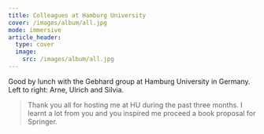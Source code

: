 ```yaml
---
title: Colleagues at Hamburg University
cover: /images/album/all.jpg
mode: immersive
article_header:
  type: cover
  image:
    src: /images/album/all.jpg
---
```

Good by lunch with the Gebhard group at Hamburg University in Germany. Left to right: Arne, Ulrich and Silvia.

> Thank you all for hosting me at HU during the past three months. I learnt a lot from you and you inspired me proceed a book proposal for Springer. 